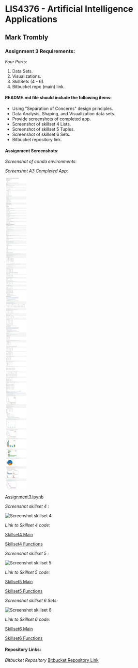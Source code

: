 # LIS4376 - Artificial Intelligence Applications

## Mark Trombly

### Assignment 3 Requirements:

*Four Parts:*

1. Data Sets.
2. Visualizations.
3. SkillSets (4 - 6).
4. Bitbucket repo (main) link. 

#### README.md file should include the following items:

* Using "Separation of Concerns" design principles.
* Data Analysis, Shaping, and Visualization data sets.
* Provide screenshots of completed app.
* Screenshot of skillset 4 Lists.
* Screenshot of skillset 5 Tuples.
* Screenshot of skillset 6 Sets.
* Bitbucket repository link.

#### Assignment Screenshots:

*Screenshot of conda environments*:

*Screenshot A3 Completed App*:

![A3 Completed App](img/assignment3.png)

[Assignment3.ipynb](https://github.com/monstermark3d/lis4376/blob/master/a3/a3.ipynb "Assignment 3 ipynb")

*Screenshot skillset 4 :*

![Screenshot skillset 4](img/s4.png)

*Link to Skillset 4 code:*

[Skillset4 Main](/skillsets/s4_/main.py "S4  main.py")

[Skillset4 Functions](/skillsets/s4_/functions.py "S4 Lists functions.py")

*Screenshot skillset 5 :*

![Screenshot skillset 5](img/s5_.png)

*Link to Skillset 5 code:*

[Skillset5 Main](/skillsets/s5_/main.py "S5  main.py")

[Skillset5 Functions](/skillsets/s5_/functions.py "S5  functions.py")

*Screenshot skillset 6 Sets:*

![Screenshot skillset 6](img/s6_.png)

*Link to Skillset 6 code:*

[Skillset6 Main](/skillsets/s6_/main.py "S6  main.py")

[Skillset6 Functions](/skillsets/s6_/functions.py "S6 functions.py")

#### Repository Links:

*Bitbucket Repository*
[Bitbucket Repository Link](https://bitbucket.org/marktrombly/lis4376/src/master/ "Bitbucket Repository Link")